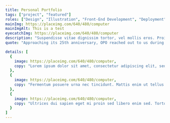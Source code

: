 ```yaml
---
title: Personal Portfolio
tags: ["project", "featured"]
roles: ["Design", "Illustration", "Front-End Development", "Deployment"]
mainImg: https://placeimg.com/640/480/computer
mainImgAlt: This is a test
eyecatchImg: https://placeimg.com/640/480/computer
description: "Suspendisse vitae dignissim tortor, vel mollis eros. Proin in tortor quis urna lacinia imperdiet. Praesent laoreet vel turpis quis hendrerit. Nulla viverra tristique turpis a mattis. Integer hendrerit nisi ac mattis ultrices. Lorem ipsum dolor sit amet, consectetur adipiscing elit, sed do eiusmod tempor incididunt ut labore et dolore magna aliqua. Ut enim ad minim veniam, quis nostrud exercitation ullamco laboris nisi ut aliquip ex ea commodo consequat. Duis aute irure dolor in reprehenderit in voluptate velit esse cillum dolore eu fugiat nulla pariatur. Excepteur sint occaecat cupidatat non proident, sunt in culpa qui officia deserunt mollit anim id est laborum."
quote: "Approaching its 25th anniversary, OPO reached out to us during a pandemic at a time when social distancing was in force and classical music, an industry that thrives on people coming together, was facing an unprecedented and uphill challenge to return to its former ways. The visual brand identity and web experience were seen as fundamental components to address to help reduce the pressure of these stifling external market forces."

details: [
  { 
    image: https://placeimg.com/640/480/computer, 
    copy: "Lorem ipsum dolor sit amet, consectetur adipiscing elit, sed do eiusmod tempor incididunt ut labore et dolore magna aliqua. Ut enim ad minim veniam, quis nostrud exercitation ullamco laboris nisi ut aliquip ex ea commodo consequat. Duis aute irure dolor in reprehenderit in voluptate velit esse cillum dolore eu fugiat nulla pariatur. Excepteur sint occaecat cupidatat non proident, sunt in culpa qui officia deserunt mollit anim id est laborum."
  },
  { 
    image: https://placeimg.com/640/480/computer, 
    copy: "Fermentum posuere urna nec tincidunt. Mattis enim ut tellus elementum sagittis vitae et. Quisque id diam vel quam elementum pulvinar etiam non. Dictumst vestibulum rhoncus est pellentesque. Curabitur vitae nunc sed velit dignissim sodales ut. Dignissim suspendisse in est ante in nibh mauris cursus. A cras semper auctor neque vitae. Et tortor at risus viverra adipiscing at in."
  },
  { 
    image: https://placeimg.com/640/480/computer, 
    copy: "Ultrices dui sapien eget mi proin sed libero enim sed. Tortor pretium viverra suspendisse potenti nullam ac tortor vitae purus. Augue interdum velit euismod in pellentesque massa placerat duis ultricies. Venenatis a condimentum vitae sapien pellentesque habitant morbi tristique senectus. Vestibulum lectus mauris ultrices eros in cursus. Duis ut diam quam nulla porttitor massa id neque aliquam. Ipsum faucibus vitae aliquet nec ullamcorper. Lacinia at quis risus sed vulputate odio. "
  }
]
---
```

